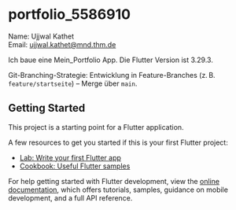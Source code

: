 # portfolio_5586910

Name: Ujjwal Kathet  
Email: ujjwal.kathet@mnd.thm.de

Ich baue eine Mein_Portfolio App.
Die Flutter Version ist 3.29.3.

Git-Branching-Strategie: Entwicklung in Feature-Branches (z. B. `feature/startseite`) – Merge über `main`.

## Getting Started

This project is a starting point for a Flutter application.

A few resources to get you started if this is your first Flutter project:

- [Lab: Write your first Flutter app](https://docs.flutter.dev/get-started/codelab)
- [Cookbook: Useful Flutter samples](https://docs.flutter.dev/cookbook)

For help getting started with Flutter development, view the
[online documentation](https://docs.flutter.dev/), which offers tutorials,
samples, guidance on mobile development, and a full API reference.